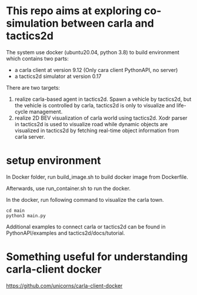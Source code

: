 # This repo aims at exploring co-simulation between carla and tactics2d

The system use docker (ubuntu20.04, python 3.8) to build environment which contains two parts:
- a carla client at version 9.12 (Only cara client PythonAPI, no server)
- a tactics2d simulator at version 0.17

There are two targets:
1. realize carla-based agent in tactics2d. Spawn a vehicle by tactics2d, but the vehicle is controlled by carla, tactics2d is only to visualize and life-cycle management.
2. realize 2D BEV visualization of carla world using tactics2d. Xodr parser in tactics2d is used to visualize road while dynamic objects are visualized in tactics2d by fetching real-time object information from carla server.


# setup environment
In Docker folder, run build_image.sh to build docker image from Dockerfile.

Afterwards, use run_container.sh to run the docker.

In the docker, run following command to visualize the carla town. 
```
cd main
python3 main.py
```

Additional examples to connect carla or tactics2d can be found in PythonAPI/examples and tactics2d/docs/tutorial.

# Something useful for understanding carla-client docker
https://github.com/unicorns/carla-client-docker

